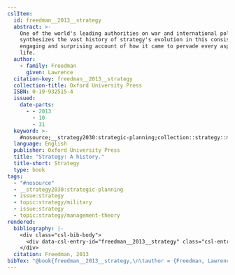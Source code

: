 ```yaml
---
cslItem:
  id: freedman__2013__strategy
  abstract: >-
    One of the world's leading authorities on war and international politics
    synthesizes the vast history of strategy's evolution in this consistently
    engaging and surprising account of how it came to pervade every aspect of
    life.
  author:
    - family: Freedman
      given: Lawrence
  citation-key: freedman__2013__strategy
  collection-title: Oxford University Press
  ISBN: 0-19-932515-4
  issued:
    date-parts:
      - - 2013
        - 10
        - 31
  keyword: >-
    #nosource;__strategy2030:strategic-planning;collection::strategy::military;collection::strategy::management-theory
  language: English
  publisher: Oxford University Press
  title: "Strategy: A history."
  title-short: Strategy
  type: book
tags:
  - "#nosource"
  - __strategy2030:strategic-planning
  - issue:strategy
  - topic:strategy/military
  - issue:strategy
  - topic:strategy/management-theory
rendered:
  bibliography: |-
    <div class="csl-bib-body">
      <div data-csl-entry-id="freedman__2013__strategy" class="csl-entry">Freedman, L. 2013 <i>Strategy: A history.</i> Oxford University Press (Oxford University Press).</div>
    </div>
  citation: Freedman, 2013
bibTex: "@book{freedman__2013__strategy,\n\tauthor = {Freedman, Lawrence},\n\tseries = {Oxford {University} {Press}},\n\tyear = {2013},\n\tmonth = {oct 31},\n\tpublisher = {Oxford University Press},\n\ttitle = {Strategy: A history.},\n}\n\n"
---
```

